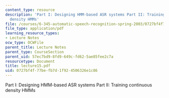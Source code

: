 ```yaml
---
content_type: resource
description: 'Part I: Designing HMM-based ASR systems Part II: Training continuous
  density HMMs'
file: /courses/6-345-automatic-speech-recognition-spring-2003/0727bf4f77befb7d1f924506326e1c86_lecture15.pdf
file_type: application/pdf
learning_resource_types:
- Lecture Notes
ocw_type: OCWFile
parent_title: Lecture Notes
parent_type: CourseSection
parent_uid: 57ec7bd9-8fd9-649c-fd62-5ae85fee2c7a
resourcetype: Document
title: lecture15.pdf
uid: 0727bf4f-77be-fb7d-1f92-4506326e1c86
---
```

Part I: Designing HMM-based ASR systems Part II: Training continuous density HMMs

